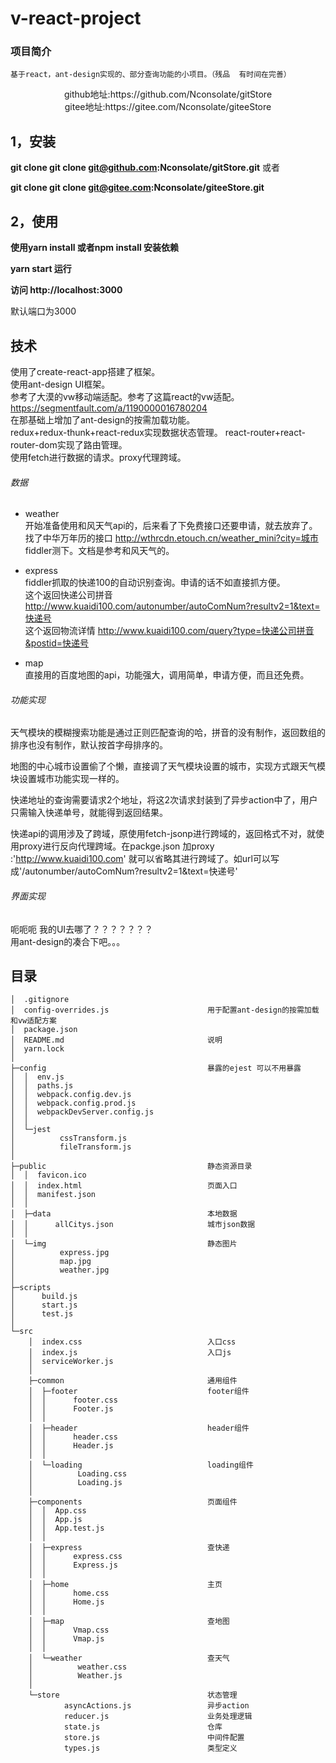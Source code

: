 ﻿# v-react-project

### 项目简介
```  
基于react，ant-design实现的、部分查询功能的小项目。（残品  有时间在完善）

```  
<center> github地址:https://github.com/Nconsolate/gitStore </center>
<center> gitee地址:https://gitee.com/Nconsolate/giteeStore </center>


## 1，安装
 
 **git clone  git clone git@github.com:Nconsolate/gitStore.git**   或者
 
  **git clone  git clone git@gitee.com:Nconsolate/giteeStore.git**

## 2，使用

**使用yarn install 或者npm install 安装依赖**

**yarn start 运行**

**访问 http://localhost:3000**

默认端口为3000

## 技术

使用了create-react-app搭建了框架。  
使用ant-design UI框架。         
参考了大漠的vw移动端适配。参考了这篇react的vw适配。https://segmentfault.com/a/1190000016780204      
在那基础上增加了ant-design的按需加载功能。  
redux+redux-thunk+react-redux实现数据状态管理。 
react-router+react-router-dom实现了路由管理。   
使用fetch进行数据的请求。proxy代理跨域。

###### 数据
    
* weather         
开始准备使用和风天气api的，后来看了下免费接口还要申请，就去放弃了。找了中华万年历的接口
http://wthrcdn.etouch.cn/weather_mini?city=城市  fiddler测下。文档是参考和风天气的。     

* express     
fiddler抓取的快递100的自动识别查询。申请的话不如直接抓方便。    
这个返回快递公司拼音 http://www.kuaidi100.com/autonumber/autoComNum?resultv2=1&text=快递号      
这个返回物流详情  http://www.kuaidi100.com/query?type=快递公司拼音&postid=快递号
 
* map     
直接用的百度地图的api，功能强大，调用简单，申请方便，而且还免费。     

###### 功能实现

天气模块的模糊搜索功能是通过正则匹配查询的哈，拼音的没有制作，返回数组的排序也没有制作，默认按首字母排序的。

地图的中心城市设置偷了个懒，直接调了天气模块设置的城市，实现方式跟天气模块设置城市功能实现一样的。

快递地址的查询需要请求2个地址，将这2次请求封装到了异步action中了，用户只需输入快递单号，就能得到返回结果。 

快递api的调用涉及了跨域，原使用fetch-jsonp进行跨域的，返回格式不对，就使用proxy进行反向代理跨域。在packge.json
加proxy :'http://www.kuaidi100.com' 就可以省略其进行跨域了。如url可以写成'/autonumber/autoComNum?resultv2=1&text=快递号'


###### 界面实现  
呃呃呃    我的UI去哪了？？？？？？？        
用ant-design的凑合下吧。。。





## 目录
```
│  .gitignore
│  config-overrides.js                      用于配置ant-design的按需加载和vw适配方案
│  package.json
│  README.md                                说明
│  yarn.lock
│  
├─config                                    暴露的ejest 可以不用暴露 
│  │  env.js
│  │  paths.js
│  │  webpack.config.dev.js
│  │  webpack.config.prod.js
│  │  webpackDevServer.config.js
│  │  
│  └─jest
│          cssTransform.js
│          fileTransform.js
│          
├─public                                    静态资源目录
│  │  favicon.ico
│  │  index.html                            页面入口
│  │  manifest.json
│  │  
│  ├─data                                   本地数据
│  │      allCitys.json                     城市json数据
│  │      
│  └─img                                    静态图片
│          express.jpg                      
│          map.jpg                          
│          weather.jpg
│          
├─scripts
│      build.js
│      start.js
│      test.js
│      
└─src
    │  index.css                            入口css
    │  index.js                             入口js
    │  serviceWorker.js
    │  
    ├─common                                通用组件
    │  ├─footer                             footer组件
    │  │      footer.css                    
    │  │      Footer.js
    │  │      
    │  ├─header                             header组件
    │  │      header.css
    │  │      Header.js
    │  │      
    │  └─loading                            loading组件
    │          Loading.css
    │          Loading.js
    │          
    ├─components                            页面组件
    │  │  App.css
    │  │  App.js                            
    │  │  App.test.js
    │  │  
    │  ├─express                            查快递
    │  │      express.css
    │  │      Express.js
    │  │      
    │  ├─home                               主页
    │  │      home.css
    │  │      Home.js
    │  │      
    │  ├─map                                查地图
    │  │      Vmap.css
    │  │      Vmap.js
    │  │      
    │  └─weather                            查天气
    │          weather.css
    │          Weather.js
    │          
    └─store                                 状态管理
            asyncActions.js                 异步action
            reducer.js                      业务处理逻辑
            state.js                        仓库
            store.js                        中间件配置
            types.js                        类型定义
```


